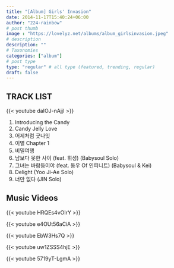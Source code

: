 ```yaml
---
title: "[Album] Girls' Invasion"
date: 2014-11-17T15:40:24+06:00
author: "224-rainbow"
# post thumb
image : "https://lovelyz.net/albums/album_girlsinvasion.jpeg"
# description
description: ""
# Taxonomies
categories: ["album"]
# post type
type: "regular" # all type (featured, trending, regular)
draft: false
---
```



## TRACK LIST
{{< youtube daIOJ-nAjjI >}}
1. Introducing the Candy
2. Candy Jelly Love
3. 어제처럼 굿나잇
4. 이별 Chapter 1
5. 비밀여행
6. 남보다 못한 사이 (feat. 휘성) (Babysoul Solo)
7. 그녀는 바람둥이야 (feat. 동우 Of 인피니트) (Babysoul & Kei)
8. Delight (Yoo Ji-Ae Solo)
9. 너만 없다 (JIN Solo)

## Music Videos
{{< youtube HRQEs4vOIrY >}}

{{< youtube e4OUt56aCiA >}}

{{< youtube EbW3Hs7Q >}}

{{< youtube uw1ZSSS4hjE >}}

{{< youtube 5719yT-LgmA >}}
